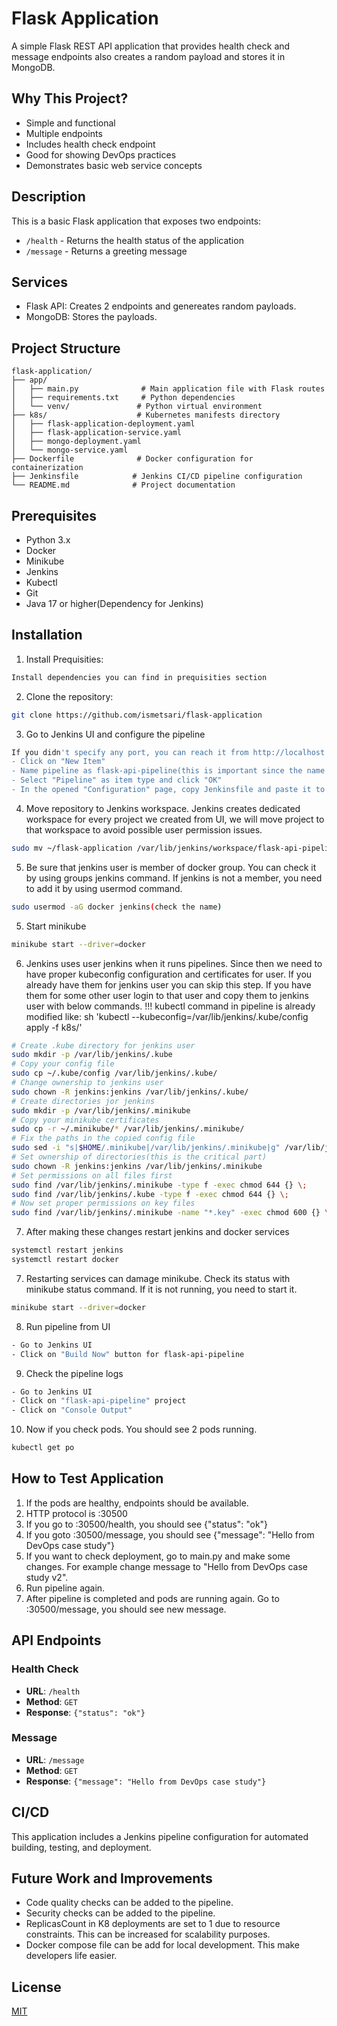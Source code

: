 # Flask Application

A simple Flask REST API application that provides health check and message endpoints also creates a random payload and stores it in MongoDB.

## Why This Project?

- Simple and functional
- Multiple endpoints
- Includes health check endpoint
- Good for showing DevOps practices
- Demonstrates basic web service concepts

## Description

This is a basic Flask application that exposes two endpoints:
- `/health` - Returns the health status of the application
- `/message` - Returns a greeting message

## Services
- Flask API: Creates 2 endpoints and genereates random payloads.
- MongoDB: Stores the payloads.

## Project Structure

```
flask-application/
├── app/
│   ├── main.py              # Main application file with Flask routes
│   ├── requirements.txt     # Python dependencies
│   └── venv/               # Python virtual environment
├── k8s/                    # Kubernetes manifests directory
│   ├── flask-application-deployment.yaml
│   ├── flask-application-service.yaml
│   ├── mongo-deployment.yaml
│   └── mongo-service.yaml
├── Dockerfile              # Docker configuration for containerization
├── Jenkinsfile            # Jenkins CI/CD pipeline configuration
└── README.md              # Project documentation
```

## Prerequisites

- Python 3.x
- Docker 
- Minikube
- Jenkins
- Kubectl
- Git
- Java 17 or higher(Dependency for Jenkins)

## Installation

1. Install Prequisities:
```bash
Install dependencies you can find in prequisities section
```

2. Clone the repository:
```bash
git clone https://github.com/ismetsari/flask-application
```

3. Go to Jenkins UI and configure the pipeline
```bash
If you didn't specify any port, you can reach it from http://localhost:8080/
- Click on "New Item" 
- Name pipeline as flask-api-pipeline(this is important since the name is used in commands)
- Select "Pipeline" as item type and click "OK"
- In the opened "Configuration" page, copy Jenkinsfile and paste it to script part and click "Save"
```

4. Move repository to Jenkins workspace. Jenkins creates dedicated workspace for every project we created from UI, we will move project to that workspace to avoid possible user permission issues.
```bash
sudo mv ~/flask-application /var/lib/jenkins/workspace/flask-api-pipeline
```

5. Be sure that jenkins user is member of docker group. You can check it by using groups jenkins command. If jenkins is not a member, you need to add it by using usermod command.
```bash
sudo usermod -aG docker jenkins(check the name)
```

5. Start minikube
```bash
minikube start --driver=docker
```

6. Jenkins uses user jenkins when it runs pipelines. Since then we need to have proper kubeconfig configuration and certificates for user. If you already have them for jenkins user you can skip this step. If you have them for some other user login to that user and copy them to jenkins user with below commands. !!! kubectl command in pipeline is already modified like: sh 'kubectl --kubeconfig=/var/lib/jenkins/.kube/config apply -f k8s/'
```bash
# Create .kube directory for jenkins user
sudo mkdir -p /var/lib/jenkins/.kube
# Copy your config file
sudo cp ~/.kube/config /var/lib/jenkins/.kube/
# Change ownership to jenkins user
sudo chown -R jenkins:jenkins /var/lib/jenkins/.kube/
# Create directories jor jenkins
sudo mkdir -p /var/lib/jenkins/.minikube
# Copy your minikube certificates
sudo cp -r ~/.minikube/* /var/lib/jenkins/.minikube/
# Fix the paths in the copied config file
sudo sed -i "s|$HOME/.minikube|/var/lib/jenkins/.minikube|g" /var/lib/jenkins/.kube/config
# Set ownership of directories(this is the critical part)
sudo chown -R jenkins:jenkins /var/lib/jenkins/.minikube
# Set permissions on all files first
sudo find /var/lib/jenkins/.minikube -type f -exec chmod 644 {} \;
sudo find /var/lib/jenkins/.kube -type f -exec chmod 644 {} \;
# Now set proper permissions on key files
sudo find /var/lib/jenkins/.minikube -name "*.key" -exec chmod 600 {} \;
```

7. After making these changes restart jenkins and docker services
```bash
systemctl restart jenkins
systemctl restart docker
```

7. Restarting services can damage minikube. Check its status with minikube status command. If it is not running, you need to start it.
```bash
minikube start --driver=docker
```

8. Run pipeline from UI
```bash
- Go to Jenkins UI
- Click on "Build Now" button for flask-api-pipeline
```

9. Check the pipeline logs
```bash
- Go to Jenkins UI
- Click on "flask-api-pipeline" project
- Click on "Console Output"
```

10. Now if you check pods. You should see 2 pods running.
```bash
kubectl get po
```

## How to Test Application

1. If the pods are healthy, endpoints should be available.
2. HTTP protocol is <your-minikube-ip>:30500
3. If you go to <your-minikube-ip>:30500/health, you should see {"status": "ok"}
4. If you goto <your-minikube-ip>:30500/message, you should see {"message": "Hello from DevOps case study"}
5. If you want to check deployment, go to main.py and make some changes. For example change message to "Hello from DevOps case study v2".
6. Run pipeline again.
7. After pipeline is completed and pods are running again. Go to <your-minikube-ip>:30500/message, you should see new message.


## API Endpoints

### Health Check
- **URL**: `/health`
- **Method**: `GET`
- **Response**: `{"status": "ok"}`

### Message
- **URL**: `/message`
- **Method**: `GET`
- **Response**: `{"message": "Hello from DevOps case study"}`

## CI/CD

This application includes a Jenkins pipeline configuration for automated building, testing, and deployment.

## Future Work and Improvements

- Code quality checks can be added to the pipeline.
- Security checks can be added to the pipeline.
- ReplicasCount in K8 deployments are set to 1 due to resource constraints. This can be increased for scalability purposes.
- Docker compose file can be add for local development. This make developers life easier.

## License

[MIT](https://opensource.org/licenses/MIT)
